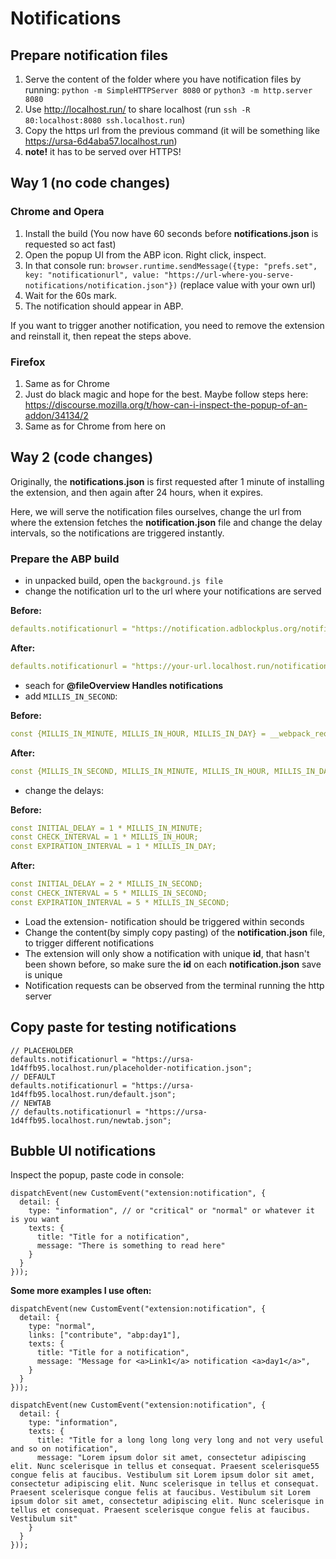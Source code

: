 # Notifications

## Prepare notification files

1. Serve the content of the folder where you have notification files by running: `python -m SimpleHTTPServer 8080` or `python3 -m http.server 8080`
1. Use http://localhost.run/ to share localhost (run `ssh -R 80:localhost:8080 ssh.localhost.run`)
1. Copy the https url from the previous command (it will be something like https://ursa-6d4aba57.localhost.run)
1. **note!** it has to be served over HTTPS!

## Way 1 (no code changes)

### Chrome and Opera

1. Install the build (You now have 60 seconds before **notifications.json** is requested so act fast)
1. Open the popup UI from the ABP icon. Right click, inspect.
1. In that console run: `browser.runtime.sendMessage({type: "prefs.set", key: "notificationurl", value: "https://url-where-you-serve-notifications/notification.json"})` (replace value with your own url)
1. Wait for the 60s mark.
1. The notification should appear in ABP.

If you want to trigger another notification, you need to remove the extension and reinstall it, then repeat the steps above.

### Firefox

1. Same as for Chrome
1. Just do black magic and hope for the best. Maybe follow steps here: https://discourse.mozilla.org/t/how-can-i-inspect-the-popup-of-an-addon/34134/2
1. Same as for Chrome from here on


## Way 2 (code changes)

Originally, the **notifications.json** is first requested after 1 minute of installing the extension, and then again after 24 hours, when it expires.

Here, we will serve the notification files ourselves, change the url from where the extension fetches the **notification.json** file and change the delay intervals, so the notifications are triggered instantly.


### Prepare the ABP build

* in unpacked build, open the `background.js file`
* change the notification url to the url where your notifications are served

**Before:**
```yml title=original
defaults.notificationurl = "https://notification.adblockplus.org/notification.json";
```

**After:**
```yml title=changed
defaults.notificationurl = "https://your-url.localhost.run/notification.json";
```

* seach for **@fileOverview Handles notifications**
* add `MILLIS_IN_SECOND`:

**Before:**
```yml title=original
const {MILLIS_IN_MINUTE, MILLIS_IN_HOUR, MILLIS_IN_DAY} = __webpack_require__(15);
```

**After:**
```yml title=changed
const {MILLIS_IN_SECOND, MILLIS_IN_MINUTE, MILLIS_IN_HOUR, MILLIS_IN_DAY} = __webpack_require__(15);
```

* change the delays:

**Before:**
```yml title=original
const INITIAL_DELAY = 1 * MILLIS_IN_MINUTE;
const CHECK_INTERVAL = 1 * MILLIS_IN_HOUR;
const EXPIRATION_INTERVAL = 1 * MILLIS_IN_DAY;
```

**After:**
```yml title=changed
const INITIAL_DELAY = 2 * MILLIS_IN_SECOND;
const CHECK_INTERVAL = 5 * MILLIS_IN_SECOND;
const EXPIRATION_INTERVAL = 5 * MILLIS_IN_SECOND;
```

* Load the extension- notification should be triggered within seconds
* Change the content(by simply copy pasting) of the **notification.json** file, to trigger different notifications
* The extension will only show a notification with unique **id**, that hasn't been shown before, so make sure the **id** on each **notification.json** save is unique
* Notification requests can be observed from the terminal running the http server

## Copy paste for testing notifications

```
// PLACEHOLDER
defaults.notificationurl = "https://ursa-1d4ffb95.localhost.run/placeholder-notification.json";
// DEFAULT
defaults.notificationurl = "https://ursa-1d4ffb95.localhost.run/default.json";
// NEWTAB
// defaults.notificationurl = "https://ursa-1d4ffb95.localhost.run/newtab.json";
```

## Bubble UI notifications

Inspect the popup, paste code in console:

```
dispatchEvent(new CustomEvent("extension:notification", {
  detail: {
    type: "information", // or "critical" or "normal" or whatever it is you want
    texts: {
      title: "Title for a notification",
      message: "There is something to read here"
    }
  }
}));
```

**Some more examples I use often:**
```
dispatchEvent(new CustomEvent("extension:notification", {
  detail: {
    type: "normal",
    links: ["contribute", "abp:day1"],
    texts: {
      title: "Title for a notification",
      message: "Message for <a>Link1</a> notification <a>day1</a>",
    }
  }
}));
```

```
dispatchEvent(new CustomEvent("extension:notification", {
  detail: {
    type: "information",
    texts: {
      title: "Title for a long long long very long and not very useful and so on notification",
      message: "Lorem ipsum dolor sit amet, consectetur adipiscing elit. Nunc scelerisque in tellus et consequat. Praesent scelerisque55 congue felis at faucibus. Vestibulum sit Lorem ipsum dolor sit amet, consectetur adipiscing elit. Nunc scelerisque in tellus et consequat. Praesent scelerisque congue felis at faucibus. Vestibulum sit Lorem ipsum dolor sit amet, consectetur adipiscing elit. Nunc scelerisque in tellus et consequat. Praesent scelerisque congue felis at faucibus. Vestibulum sit"
    }
  }
}));
```
